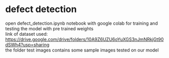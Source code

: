 # defect detection
open defect_detection.ipynb notebook with google colab for training and testing the model with pre trained weights \
link of dataset used: https://drive.google.com/drive/folders/10A9Z6UZU6oYuXGS3nJmNRkjGt90dSWh4?usp=sharing \
the folder test images contains some sample images tested on our model
